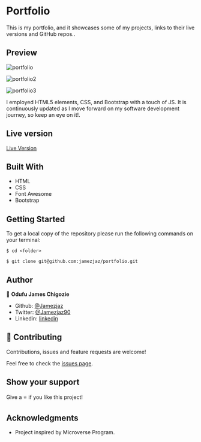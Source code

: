 # Portfolio
This is my portfolio, and it showcases some of my projects, links to their live versions and GitHub repos..

## Preview

![portfolio](https://user-images.githubusercontent.com/57812000/97123284-192d5080-16f9-11eb-8aad-b6dc0abb7ddc.png)

![portfolio2](https://user-images.githubusercontent.com/57812000/97123303-3bbf6980-16f9-11eb-8a71-b91b5300b3c5.png)

![portfolio3](https://user-images.githubusercontent.com/57812000/97123309-4843c200-16f9-11eb-96cf-169b08b8432c.png)

I employed HTML5 elements, CSS, and Bootstrap with a touch of JS. It is continuously updated as I move forward on my software development journey, so keep an eye on it!.

## Live version

[Live Version](http://jamezjaz.com/)

## Built With

- HTML
- CSS
- Font Awesome
- Bootstrap

## Getting Started

To get a local copy of the repository please run the following commands on your terminal:

```
$ cd <folder>
```

```
$ git clone git@github.com:jamezjaz/portfolio.git
```

## Author

👤 **Odufu James Chigozie**

- Github: [@Jamezjaz](https://github.com/jamezjaz)
- Twitter: [@Jamezjaz90](https://twitter.com/jamezjaz90)
- Linkedin: [linkedin](https://www.linkedin.com/in/jamesgozieodufu/)

## 🤝 Contributing

Contributions, issues and feature requests are welcome!

Feel free to check the [issues page](https://github.com/jamezjaz/portfolio/issues).

## Show your support

Give a ⭐️ if you like this project!

## Acknowledgments

- Project inspired by Microverse Program.